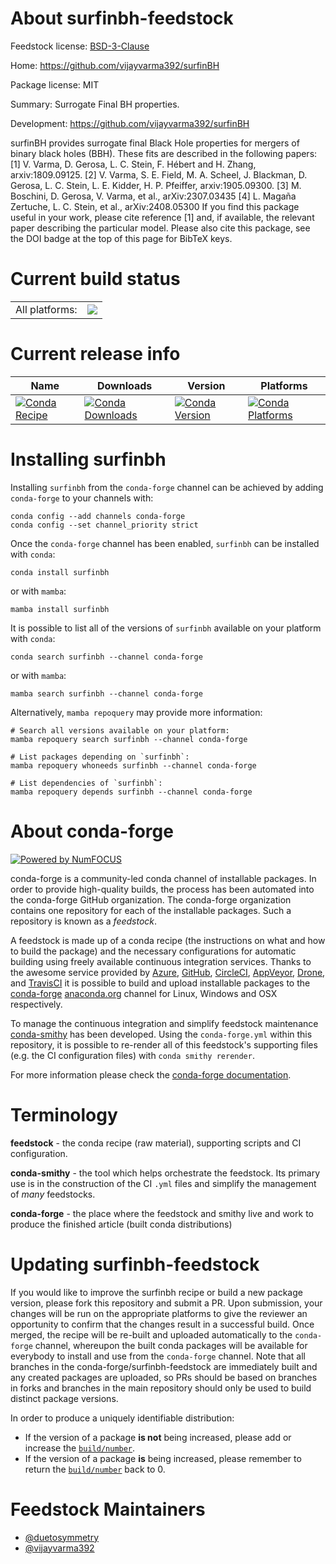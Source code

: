 About surfinbh-feedstock
========================

Feedstock license: [BSD-3-Clause](https://github.com/conda-forge/surfinbh-feedstock/blob/main/LICENSE.txt)

Home: https://github.com/vijayvarma392/surfinBH

Package license: MIT

Summary: Surrogate Final BH properties.

Development: https://github.com/vijayvarma392/surfinBH

surfinBH provides surrogate final Black Hole properties for mergers of binary black holes (BBH).
These fits are described in the following papers:
  [1] V. Varma, D. Gerosa, L. C. Stein, F. Hébert and H. Zhang, arxiv:1809.09125.
  [2] V. Varma, S. E. Field, M. A. Scheel, J. Blackman, D. Gerosa, L. C. Stein, L. E. Kidder, H. P. Pfeiffer, arxiv:1905.09300.
  [3] M. Boschini, D. Gerosa, V. Varma, et al., arXiv:2307.03435
  [4] L. Magaña Zertuche, L. C. Stein, et al., arXiv:2408.05300
If you find this package useful in your work, please cite reference [1] and, if available, the relevant paper describing the particular model. Please also cite this package, see the DOI badge at the top of this page for BibTeX keys.


Current build status
====================


<table><tr><td>All platforms:</td>
    <td>
      <a href="https://dev.azure.com/conda-forge/feedstock-builds/_build/latest?definitionId=8885&branchName=main">
        <img src="https://dev.azure.com/conda-forge/feedstock-builds/_apis/build/status/surfinbh-feedstock?branchName=main">
      </a>
    </td>
  </tr>
</table>

Current release info
====================

| Name | Downloads | Version | Platforms |
| --- | --- | --- | --- |
| [![Conda Recipe](https://img.shields.io/badge/recipe-surfinbh-green.svg)](https://anaconda.org/conda-forge/surfinbh) | [![Conda Downloads](https://img.shields.io/conda/dn/conda-forge/surfinbh.svg)](https://anaconda.org/conda-forge/surfinbh) | [![Conda Version](https://img.shields.io/conda/vn/conda-forge/surfinbh.svg)](https://anaconda.org/conda-forge/surfinbh) | [![Conda Platforms](https://img.shields.io/conda/pn/conda-forge/surfinbh.svg)](https://anaconda.org/conda-forge/surfinbh) |

Installing surfinbh
===================

Installing `surfinbh` from the `conda-forge` channel can be achieved by adding `conda-forge` to your channels with:

```
conda config --add channels conda-forge
conda config --set channel_priority strict
```

Once the `conda-forge` channel has been enabled, `surfinbh` can be installed with `conda`:

```
conda install surfinbh
```

or with `mamba`:

```
mamba install surfinbh
```

It is possible to list all of the versions of `surfinbh` available on your platform with `conda`:

```
conda search surfinbh --channel conda-forge
```

or with `mamba`:

```
mamba search surfinbh --channel conda-forge
```

Alternatively, `mamba repoquery` may provide more information:

```
# Search all versions available on your platform:
mamba repoquery search surfinbh --channel conda-forge

# List packages depending on `surfinbh`:
mamba repoquery whoneeds surfinbh --channel conda-forge

# List dependencies of `surfinbh`:
mamba repoquery depends surfinbh --channel conda-forge
```


About conda-forge
=================

[![Powered by
NumFOCUS](https://img.shields.io/badge/powered%20by-NumFOCUS-orange.svg?style=flat&colorA=E1523D&colorB=007D8A)](https://numfocus.org)

conda-forge is a community-led conda channel of installable packages.
In order to provide high-quality builds, the process has been automated into the
conda-forge GitHub organization. The conda-forge organization contains one repository
for each of the installable packages. Such a repository is known as a *feedstock*.

A feedstock is made up of a conda recipe (the instructions on what and how to build
the package) and the necessary configurations for automatic building using freely
available continuous integration services. Thanks to the awesome service provided by
[Azure](https://azure.microsoft.com/en-us/services/devops/), [GitHub](https://github.com/),
[CircleCI](https://circleci.com/), [AppVeyor](https://www.appveyor.com/),
[Drone](https://cloud.drone.io/welcome), and [TravisCI](https://travis-ci.com/)
it is possible to build and upload installable packages to the
[conda-forge](https://anaconda.org/conda-forge) [anaconda.org](https://anaconda.org/)
channel for Linux, Windows and OSX respectively.

To manage the continuous integration and simplify feedstock maintenance
[conda-smithy](https://github.com/conda-forge/conda-smithy) has been developed.
Using the ``conda-forge.yml`` within this repository, it is possible to re-render all of
this feedstock's supporting files (e.g. the CI configuration files) with ``conda smithy rerender``.

For more information please check the [conda-forge documentation](https://conda-forge.org/docs/).

Terminology
===========

**feedstock** - the conda recipe (raw material), supporting scripts and CI configuration.

**conda-smithy** - the tool which helps orchestrate the feedstock.
                   Its primary use is in the construction of the CI ``.yml`` files
                   and simplify the management of *many* feedstocks.

**conda-forge** - the place where the feedstock and smithy live and work to
                  produce the finished article (built conda distributions)


Updating surfinbh-feedstock
===========================

If you would like to improve the surfinbh recipe or build a new
package version, please fork this repository and submit a PR. Upon submission,
your changes will be run on the appropriate platforms to give the reviewer an
opportunity to confirm that the changes result in a successful build. Once
merged, the recipe will be re-built and uploaded automatically to the
`conda-forge` channel, whereupon the built conda packages will be available for
everybody to install and use from the `conda-forge` channel.
Note that all branches in the conda-forge/surfinbh-feedstock are
immediately built and any created packages are uploaded, so PRs should be based
on branches in forks and branches in the main repository should only be used to
build distinct package versions.

In order to produce a uniquely identifiable distribution:
 * If the version of a package **is not** being increased, please add or increase
   the [``build/number``](https://docs.conda.io/projects/conda-build/en/latest/resources/define-metadata.html#build-number-and-string).
 * If the version of a package **is** being increased, please remember to return
   the [``build/number``](https://docs.conda.io/projects/conda-build/en/latest/resources/define-metadata.html#build-number-and-string)
   back to 0.

Feedstock Maintainers
=====================

* [@duetosymmetry](https://github.com/duetosymmetry/)
* [@vijayvarma392](https://github.com/vijayvarma392/)

